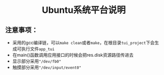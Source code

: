 <h1 align="center"> Ubuntu系统平台说明 </h1>

## 注意事项：
* 采用的gcc编译链，可以`make clean`或者`make`，在根目录`tui_project`下会生成可执行文件`app_tui`
* 在main()函数调用应用接口的时候会把res.disk资源路径传进去
* 显示部分采用`"/dev/fb0"`
* 触摸部分采用`"/dev/input/event0"`
